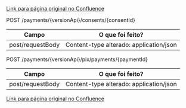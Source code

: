 [Link para página original no Confluence](https://openfinancebrasil.atlassian.net/wiki/spaces/OF/pages/125370480)

POST /payments/{versionApi}/consents/{consentId}

| **Campo** | **O que foi feito?** |
| --- | --- |
| post/requestBody | Content-type alterado: application/json |

 POST /payments/{versionApi}/pix/payments/{paymentId}

| **Campo** | **O que foi feito?** |
| --- | --- |
| post/requestBody | Content-type alterado: application/json |

[Link para página original no Confluence](https://openfinancebrasil.atlassian.net/wiki/spaces/OF/pages/125370480)
